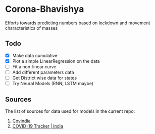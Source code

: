 # Corona-Bhavishya

Efforts towards predicting numbers based on lockdown and movement characteristics of masses

## Todo

- [X] Make data cumulative
- [X] Plot a simple LinearRegression on the data
- [ ] Fit a non-linear curve
- [ ] Add different parameters data
- [ ] Get District wise data for states
- [ ] Try Neural Models (RNN, LSTM maybe)

## Sources

The list of sources for data used for models in the current repo:

1. [Covindia](https://covindia.com/)
2. [COVID-19 Tracker | India](https://github.com/covid19india/api)

